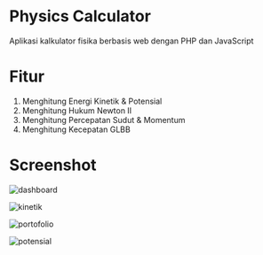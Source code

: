 # Physics Calculator
 Aplikasi kalkulator fisika berbasis web dengan PHP dan JavaScript

# Fitur
 1. Menghitung Energi Kinetik & Potensial
 2. Menghitung Hukum Newton II
 3. Menghitung Percepatan Sudut & Momentum
 4. Menghitung Kecepatan GLBB
 
# Screenshot

![dashboard](https://user-images.githubusercontent.com/33270746/69981423-dbfe2400-1564-11ea-8b3f-0206946f41bd.png)

![kinetik](https://user-images.githubusercontent.com/33270746/69981424-dc96ba80-1564-11ea-9173-4de4ad594404.png)

![portofolio](https://user-images.githubusercontent.com/33270746/69981426-dd2f5100-1564-11ea-897f-6bf95a86afe0.png)

![potensial](https://user-images.githubusercontent.com/33270746/69981428-dd2f5100-1564-11ea-9e7a-e8c1bcd708b3.png)

